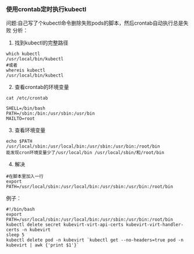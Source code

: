 ### 使用crontab定时执行kubectl

问题:自己写了个kubectl命令删除失败pods的脚本，然后crontab自动执行总是失败
分析：
1. 找到kubectl的完整路径
```
which kubectl 
/usr/local/bin/kubectl
#或者
whereis kubectl 
/usr/local/bin/kubectl
```
2. 查看crontab的环境变量
```
cat /etc/crontab

SHELL=/bin/bash
PATH=/sbin:/bin:/usr/sbin:/usr/bin
MAILTO=root
```
3. 查看环境变量
```
echo $PATH
/usr/local/sbin:/usr/local/bin:/usr/sbin:/usr/bin:/root/bin
能发现cron环境变量少了/usr/local/bin /usr/local/sbin/和/root/bin
```
4. 解决
```
#在脚本里加入一行
export PATH=/usr/local/sbin:/usr/local/bin:/usr/sbin:/usr/bin:/root/bin
```
例子：
```
#!/bin/bash
export PATH=/usr/local/sbin:/usr/local/bin:/usr/sbin:/usr/bin:/root/bin
kubectl delete secret kubevirt-virt-api-certs kubevirt-virt-handler-certs -n kubevirt
sleep 5
kubectl delete pod -n kubevirt `kubectl get --no-headers=true pod -n kubevirt | awk {'print $1'}`
```
